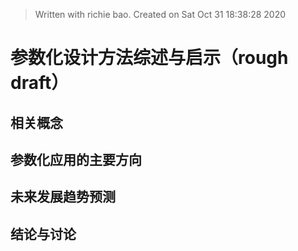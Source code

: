 


> Written with richie bao. Created on Sat Oct 31 18:38:28 2020
# 参数化设计方法综述与启示（rough draft）

## 相关概念


## 参数化应用的主要方向


##  未来发展趋势预测


## 结论与讨论
<!--stackedit_data:
eyJoaXN0b3J5IjpbLTM0NTAzNDE4MSwtNTYzMzgxMzA4LDE3NT
M0NDUxMjAsMTIxOTg4OTg4NF19
-->